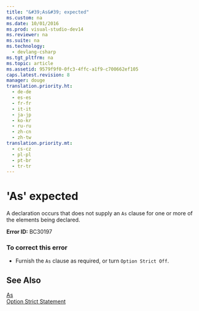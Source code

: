 ```yaml
---
title: "&#39;As&#39; expected"
ms.custom: na
ms.date: 10/01/2016
ms.prod: visual-studio-dev14
ms.reviewer: na
ms.suite: na
ms.technology: 
  - devlang-csharp
ms.tgt_pltfrm: na
ms.topic: article
ms.assetid: 9579f9f0-0fc3-4ffc-a1f9-c700662ef105
caps.latest.revision: 8
manager: douge
translation.priority.ht: 
  - de-de
  - es-es
  - fr-fr
  - it-it
  - ja-jp
  - ko-kr
  - ru-ru
  - zh-cn
  - zh-tw
translation.priority.mt: 
  - cs-cz
  - pl-pl
  - pt-br
  - tr-tr
---
```

# &#39;As&#39; expected
A declaration occurs that does not supply an `As` clause for one or more of the elements being declared.  
  
 **Error ID:** BC30197  
  
### To correct this error  
  
-   Furnish the `As` clause as required, or turn `Option Strict Off`.  
  
## See Also  
 [As](../Topic/As%20Clause%20\(Visual%20Basic\).md)   
 [Option Strict Statement](../Topic/Option%20Strict%20Statement.md)